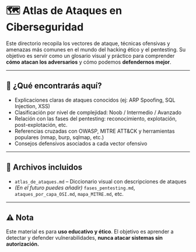 # 🗺️ Atlas de Ataques en Ciberseguridad

Este directorio recopila los vectores de ataque, técnicas ofensivas y amenazas más comunes en el mundo del hacking ético y el pentesting. Su objetivo es servir como un glosario visual y práctico para comprender **cómo atacan los adversarios** y cómo podemos **defendernos mejor**.

---

## 📌 ¿Qué encontrarás aquí?

- Explicaciones claras de ataques conocidos (ej: ARP Spoofing, SQL Injection, XSS)
- Clasificación por nivel de complejidad: Noob / Intermedio / Avanzado
- Relación con las fases del pentesting: reconocimiento, explotación, post-explotación, etc.
- Referencias cruzadas con OWASP, MITRE ATT&CK y herramientas populares (nmap, burp, sqlmap, etc.)
- Consejos defensivos asociados a cada vector ofensivo

---

## 📂 Archivos incluidos

- `atlas_de_ataques.md` – Diccionario visual con descripciones de ataques
- *(En el futuro puedes añadir)* `fases_pentesting.md`, `ataques_por_capa_OSI.md`, `mapa_MITRE.md`, etc.

---

## ⚠️ Nota

Este material es para **uso educativo y ético**. El objetivo es aprender a detectar y defender vulnerabilidades, **nunca atacar sistemas sin autorización.**
